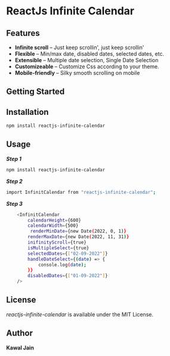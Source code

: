 # ReactJs Infinite Calendar

## Features

- **Infinite scroll** – Just keep scrollin', just keep scrollin'
- **Flexible** – Min/max date, disabled dates, selected dates, etc.
- **Extensible** – Multiple date selection, Single Date Selection
- **Customizeable** – Customize Css according to your theme.
- **Mobile-friendly** – Silky smooth scrolling on mobile

## Getting Started

## Installation

```sh
npm install reactjs-infinite-calendar
```

## Usage

**_Step 1_**

```sh
npm install reactjs-infinite-calendar
```

**_Step 2_**

```sh
import InfinitCalendar from "reactjs-infinite-calendar";
```

**_Step 3_**

```sh
    <InfinitCalendar
        calendarHeight={600}
        calendarWidth={500}
         renderMinDate={new Date(2022, 0, 1)}
        renderMaxDate={new Date(2022, 11, 31)}
        inifinityScroll={true}
        isMultipleSelect={true}
        selectedDates={["02-09-2022"]}
        handleDateSelect={(date) => {
            console.log(date);
        }}
        disabledDates={["01-09-2022"]}
    />
```

## License

_reactjs-infinite-calendar_ is available under the MIT License.

## Author

**Kawal Jain**
